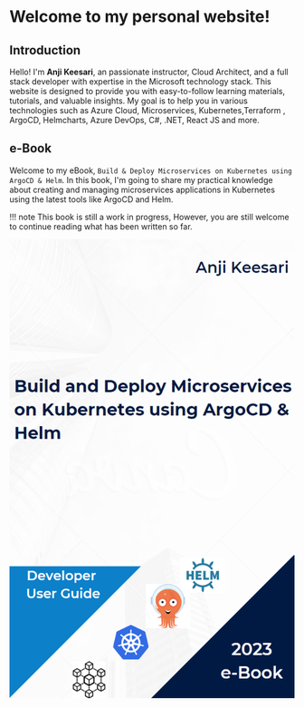 # Welcome to my personal website!

## Introduction

Hello! I'm **Anji Keesari**, an passionate instructor, Cloud Architect, and a full stack developer with expertise in the Microsoft technology stack. This website is designed to provide you with easy-to-follow learning materials, tutorials, and valuable insights. My goal is to help you in various technologies such as Azure Cloud, Microservices, Kubernetes,Terraform , ArgoCD, Helmcharts, Azure DevOps, C#, .NET, React JS and more.

## e-Book

Welcome to my eBook, `Build & Deploy Microservices on Kubernetes using ArgoCD & Helm`. In this book, I'm going to share my practical knowledge about creating and managing microservices applications in Kubernetes using the latest tools like ArgoCD and Helm.


!!! note
    This book is still a work in progress, However, you are still welcome to continue reading what has been written so far.

<a href="http://k8s.anjikeesari.com/" target="_blank">
    <img src="images/book-cover.png" alt="Build & Deploy Microservices on Kubernetes using ArgoCD & Helm" />
</a>

<!-- 
## Learning Approach

When it comes to teaching these technologies, I believe in a practical and hands-on approach. I focus on providing real-world examples and interactive exercises to help you truly understand and master these technologies. In each course and tutorial, you'll find clear explanations, code samples, and step-by-step instructions. This way, you can easily grasp the concepts and learn how to apply them in real-life situations.


## Additional Resources

In addition to the courses, you will find a range of resources on this website to support your learning journey:

- **Blog:** Regularly updated blog posts covering various technologies, best practices, and industry insights.
- **Code Examples:** A repository of code examples demonstrating key concepts and techniques with real-life examples.
- **Recommended Tools:** List of tools, frameworks, and libraries that can enhance your productivity and development experience.

## Get Started

Are you ready to begin your learning journey? Start exploring the courses and tutorials today! If you have any questions or need assistance, don't hesitate to reach out using the provided contact information. -->


